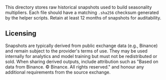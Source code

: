 This directory stores raw historical snapshots used to build seasonality multipliers.
Each file should have a matching `.sha256` checksum generated by the helper scripts.
Retain at least 12 months of snapshots for auditability.

## Licensing
Snapshots are typically derived from public exchange data (e.g., Binance) and
remain subject to the provider's terms of use. They may be used internally for
analytics and model training but must not be redistributed or sold. When
sharing derived outputs, include attribution such as "Based on data from
Binance. © Binance. All rights reserved." and honour any additional
requirements from the source exchange.
